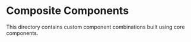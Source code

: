 # Composite Components

This directory contains custom component combinations built using core components.